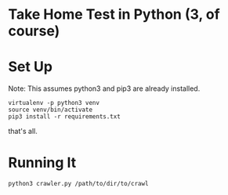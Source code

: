 # Take Home Test in Python (3, of course)

# Set Up
Note: This assumes python3 and pip3 are already installed.

    virtualenv -p python3 venv
    source venv/bin/activate
    pip3 install -r requirements.txt

that's all.

# Running It

    python3 crawler.py /path/to/dir/to/crawl
